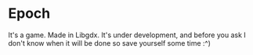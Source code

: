 # Epoch
It's a game. Made in Libgdx. It's under development, and before you ask I don't know when it will be done so save yourself some time :^)
